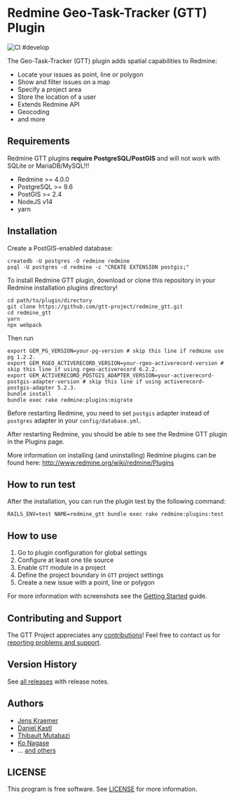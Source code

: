# Redmine Geo-Task-Tracker (GTT) Plugin

![CI #develop](https://github.com/gtt-project/redmine_gtt/workflows/Test%20with%20Redmine/badge.svg)

The Geo-Task-Tracker (GTT) plugin adds spatial capabilities to Redmine:

- Locate your issues as point, line or polygon
- Show and filter issues on a map
- Specify a project area
- Store the location of a user
- Extends Redmine API
- Geocoding
- and more

## Requirements

Redmine GTT plugins **require PostgreSQL/PostGIS** and will not work with SQLite or MariaDB/MySQL!!!

- Redmine >= 4.0.0
- PostgreSQL >= 9.6
- PostGIS >= 2.4
- NodeJS v14
- yarn

## Installation

Create a PostGIS-enabled database:

```
createdb -U postgres -O redmine redmine
psql -U postgres -d redmine -c "CREATE EXTENSION postgis;"
```

To install Redmine GTT plugin, download or clone this repository in your Redmine installation plugins directory!

```
cd path/to/plugin/directory
git clone https://github.com/gtt-project/redmine_gtt.git
cd redmine_gtt
yarn
npx webpack
```

Then run

```
export GEM_PG_VERSION=your-pg-version # skip this line if redmine use pg 1.2.2.
export GEM_RGEO_ACTIVERECORD_VERSION=your-rgeo-activerecord-version # skip this line if using rgeo-activerecord 6.2.2.
export GEM_ACTIVERECORD_POSTGIS_ADAPTER_VERSION=your-activerecord-postgis-adapter-version # skip this line if using activerecord-postgis-adapter 5.2.3.
bundle install
bundle exec rake redmine:plugins:migrate
```

Before restarting Redmine, you need to set `postgis` adapter instead of `postgres` adapter in your `config/database.yml`.

After restarting Redmine, you should be able to see the Redmine GTT plugin in the Plugins page.

More information on installing (and uninstalling) Redmine plugins can be found here: http://www.redmine.org/wiki/redmine/Plugins

## How to run test

After the installation, you can run the plugin test by the following command:

```
RAILS_ENV=test NAME=redmine_gtt bundle exec rake redmine:plugins:test
```

## How to use

1. Go to plugin configuration for global settings
2. Configure at least one tile source
3. Enable `GTT` module in a project
4. Define the project boundary in `GTT` project settings
5. Create a new issue with a point, line or polygon

For more information with screenshots see the [Getting Started](doc/getting-started.md) guide.

## Contributing and Support

The GTT Project appreciates any [contributions](https://github.com/gtt-project/.github/blob/main/CONTRIBUTING.md)! Feel free to contact us for [reporting problems and support](https://github.com/gtt-project/.github/blob/main/CONTRIBUTING.md).

## Version History

See [all releases](https://github.com/gtt-project/redmine_gtt/releases) with release notes.

## Authors

- [Jens Kraemer](https://github.com/jkraemer)
- [Daniel Kastl](https://github.com/dkastl)
- [Thibault Mutabazi](https://github.com/eyewritecode)
- [Ko Nagase](https://github.com/sanak)
- ... [and others](https://github.com/gtt-project/redmine_gtt/graphs/contributors)

## LICENSE

This program is free software. See [LICENSE](LICENSE) for more information.
